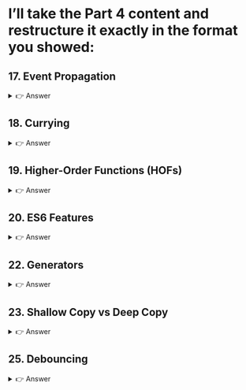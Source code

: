 # I’ll take the Part 4 content and restructure it exactly in the format you showed:

## 17. Event Propagation
<details> <summary>👉 Answer</summary>

Phases of Event Propagation

Capturing Phase – Event goes from root → target.

Target Phase – Event reaches the actual target element.

Bubbling Phase – Event bubbles from target → root.
```html

<div id="parent">
  <button id="child">Click</button>
</div>

<script>
document.getElementById("parent").addEventListener("click", () => {
  console.log("Parent capturing");
}, true); // Capturing

document.getElementById("parent").addEventListener("click", () => {
  console.log("Parent bubbling");
}, false); // Bubbling

document.getElementById("child").addEventListener("click", () => {
  console.log("Child clicked");
});
</script>


👉 Click output:

Parent capturing
Child clicked
Parent bubbling


stopPropagation vs preventDefault

document.getElementById("child").addEventListener("click", (e) => {
  e.stopPropagation(); // Stops bubbling
  e.preventDefault();  // Prevents default action
});


Event Delegation Example

document.getElementById("parent").addEventListener("click", (e) => {
  if (e.target.tagName === "BUTTON") {
    console.log("Button clicked:", e.target.id);
  }
});
```

</details>

## 18. Currying
<details> <summary>👉 Answer</summary>

Transforming a function with multiple arguments into a chain of single-argument functions.

```js
function sum(a) {
  return function(b) {
    return function(c) {
      return a + b + c;
    };
  };
}

console.log(sum(1)(2)(3)); // 6
```
</details>

## 19. Higher-Order Functions (HOFs)
<details> <summary>👉 Answer</summary>

A function that takes another function as argument or returns a function.
```js
function hof(fn) {
  return function(x) {
    return fn(x) * 2;
  };
}

const doubleSquare = hof((n) => n * n);
console.log(doubleSquare(3)); // 18
```
</details>

## 20. ES6 Features
<details> <summary>👉 Answer</summary>
```js
let and const

Arrow functions

Template literals

Default parameters

Destructuring

Spread / Rest operators

Classes

Modules (import/export)

Promises & async/await

Map, Set, WeakMap, WeakSet

Symbol

Generators

Optional chaining (?.)

Nullish coalescing (??)
```
</details>

## 21. Debugging Techniques
<details> <summary>👉 Answer</summary>
```js
console.log for values

console.table for arrays/objects

console.time / console.timeEnd for performance

debugger; keyword to pause execution

Chrome DevTools: Breakpoints, watch expressions

Node.js Inspector: Run with node inspect
```
</details>

## 22. Generators
<details> <summary>👉 Answer</summary>

A special function that can pause and resume using yield.
```js
function* gen() {
  yield 1;
  yield 2;
  yield 3;
}

const g = gen();
console.log(g.next().value); // 1
console.log(g.next().value); // 2
console.log(g.next().value); // 3
```
</details>

## 23. Shallow Copy vs Deep Copy
<details> <summary>👉 Answer</summary>
```js
// Shallow Copy
let obj1 = { a: 1, b: { c: 2 } };
let shallow = { ...obj1 };
shallow.b.c = 5;
console.log(obj1.b.c); // 5 (reference shared)

// Deep Copy
let obj2 = { a: 1, b: { c: 2 } };
let deep = structuredClone(obj2);
deep.b.c = 10;
console.log(obj2.b.c); // 2


👉 Shallow copy shares references, deep copy clones nested objects.
```
</details>

## 24. Polyfill for Array.map
<details> <summary>👉 Answer</summary>
```js
Array.prototype.myMap = function(callback) {
  let result = [];
  for (let i = 0; i < this.length; i++) {
    result.push(callback(this[i], i, this));
  }
  return result;
};

console.log([1, 2, 3].myMap(x => x * 2)); // [2, 4, 6]
```
</details>

## 25. Debouncing
<details> <summary>👉 Answer</summary>
```js
function debounce(fn, delay) {
  let timer;
  return function(...args) {
    clearTimeout(timer);
    timer = setTimeout(() => fn.apply(this, args), delay);
  };
}

window.addEventListener("resize", debounce(() => {
  console.log("Debounced resize");
}, 300));


👉 Ensures function runs only after user stops triggering events for given delay.
```
</details>

## 26. Throttling
<details> <summary>👉 Answer</summary>
```js
function throttle(fn, limit) {
  let last = 0;
  return function(...args) {
    let now = Date.now();
    if (now - last >= limit) {
      fn.apply(this, args);
      last = now;
    }
  };
}

window.addEventListener("scroll", throttle(() => {
  console.log("Throttled scroll");
}, 500));


👉 Ensures function runs at most once every X ms, even if triggered frequently.
```
</details>
